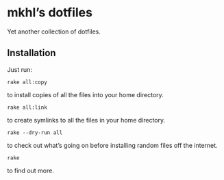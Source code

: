 mkhl’s dotfiles
===============

Yet another collection of dotfiles.


Installation
------------

Just run:

    rake all:copy

to install copies of all the files into your home directory.

    rake all:link

to create symlinks to all the files in your home directory.

    rake --dry-run all

to check out what’s going on before installing random files off the internet.

    rake

to find out more.